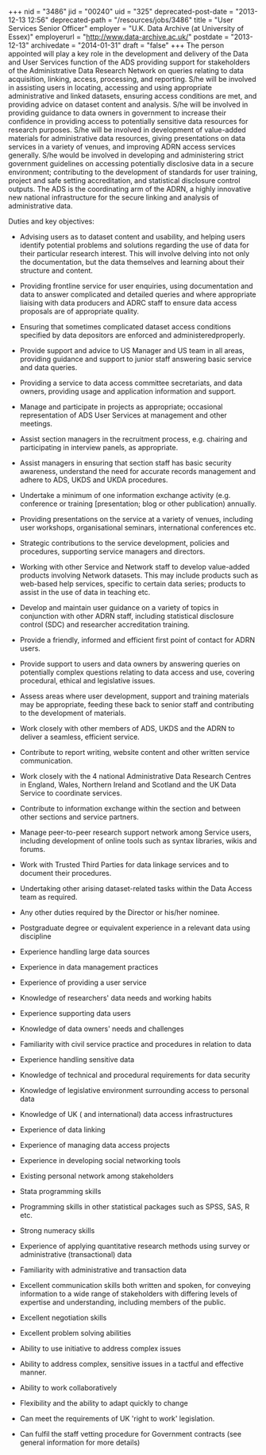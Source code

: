 +++
nid = "3486"
jid = "00240"
uid = "325"
deprecated-post-date = "2013-12-13 12:56"
deprecated-path = "/resources/jobs/3486"
title = "User Services Senior Officer"
employer = "U.K. Data Archive (at University of Essex)"
employerurl = "http://www.data-archive.ac.uk/"
postdate = "2013-12-13"
archivedate = "2014-01-31"
draft = "false"
+++
The person appointed will play a key role in the development and
delivery of the Data and User Services function of the ADS providing
support for stakeholders of the Administrative Data Research Network on
queries relating to data acquisition, linking, access, processing, and
reporting. S/he will be involved in assisting users in locating,
accessing and using appropriate administrative and linked datasets,
ensuring access conditions are met, and providing advice on dataset
content and analysis. S/he will be involved in providing guidance to
data owners in government to increase their confidence in providing
access to potentially sensitive data resources for research purposes.
S/he will be involved in development of value-added materials for
administrative data resources, giving presentations on data services in
a variety of venues, and improving ADRN access services generally. S/he
would be involved in developing and administering strict government
guidelines on accessing potentially disclosive data in a secure
environment; contributing to the development of standards for user
training, project and safe setting accreditation, and statistical
disclosure control outputs. The ADS is the coordinating arm of the ADRN,
a highly innovative new national infrastructure for the secure linking
and analysis of administrative data.

Duties and key objectives:

-   Advising users as to dataset content and usability, and helping
    users identify potential problems and solutions regarding the use of
    data for their particular research interest. This will involve
    delving into not only the documentation, but the data themselves and
    learning about their structure and content.
-   Providing frontline service for user enquiries, using documentation
    and data to answer complicated and detailed queries and where
    appropriate liaising with data producers and ADRC staff to ensure
    data access proposals are of appropriate quality.
-   Ensuring that sometimes complicated dataset access conditions
    specified by data depositors are enforced and administeredproperly.
-   Provide support and advice to US Manager and US team in all areas,
    providing guidance and support to junior staff answering basic
    service and data queries.
-   Providing a service to data access committee secretariats, and data
    owners, providing usage and application information and support.
-   Manage and participate in projects as appropriate; occasional
    representation of ADS User Services at management and other
    meetings.
-   Assist section managers in the recruitment process, e.g. chairing
    and participating in interview panels, as appropriate.
-   Assist managers in ensuring that section staff has basic security
    awareness, understand the need for accurate records management and
    adhere to ADS, UKDS and UKDA procedures.
-   Undertake a minimum of one information exchange activity (e.g.
    conference or training [presentation; blog or other publication)
    annually.
-   Providing presentations on the service at a variety of venues,
    including user workshops, organisational seminars, international
    conferences etc.
-   Strategic contributions to the service development, policies and
    procedures, supporting service managers and directors.
-   Working with other Service and Network staff to develop value-added
    products involving Network datasets. This may include products such
    as web-based help services, specific to certain data series;
    products to assist in the use of data in teaching etc.
-   Develop and maintain user guidance on a variety of topics in
    conjunction with other ADRN staff, including statistical disclosure
    control (SDC) and researcher accreditation training.
-   Provide a friendly, informed and efficient first point of contact
    for ADRN users.
-   Provide support to users and data owners by answering queries on
    potentially complex questions relating to data access and use,
    covering procedural, ethical and legislative issues.
-   Assess areas where user development, support and training materials
    may be appropriate, feeding these back to senior staff and
    contributing to the development of materials.
-   Work closely with other members of ADS, UKDS and the ADRN to deliver
    a seamless, efficient service.
-   Contribute to report writing, website content and other written
    service communication.
-   Work closely with the 4 national Administrative Data Research
    Centres in England, Wales, Northern Ireland and Scotland and the UK
    Data Service to coordinate services.
-   Contribute to information exchange within the section and between
    other sections and service partners.
-   Manage peer-to-peer research support network among Service users,
    including development of online tools such as syntax libraries,
    wikis and forums.
-   Work with Trusted Third Parties for data linkage services and to
    document their procedures.
-   Undertaking other arising dataset-related tasks within the Data
    Access team as required.
-   Any other duties required by the Director or his/her nominee.
  
-   Postgraduate degree or equivalent experience in a relevant data
    using discipline
-   Experience handling large data sources
-   Experience in data management practices
-   Experience of providing a user service
-   Knowledge of researchers' data needs and working habits
-   Experience supporting data users
-   Knowledge of data owners' needs and challenges
-   Familiarity with civil service practice and procedures in relation
    to data
-   Experience handling sensitive data
-   Knowledge of technical and procedural requirements for data security
-   Knowledge of legislative environment surrounding access to personal
    data
-   Knowledge of UK ( and international) data access infrastructures
-   Experience of data linking
-   Experience of managing data access projects
-   Experience in developing social networking tools
-   Existing personal network among stakeholders
-   Stata programming skills
-   Programming skills in other statistical packages such as SPSS, SAS,
    R etc.
-   Strong numeracy skills
-   Experience of applying quantitative research methods using survey or
    administrative (transactional) data
-   Familiarity with administrative and transaction data
-   Excellent communication skills both written and spoken, for
    conveying information to a wide range of stakeholders with differing
    levels of expertise and understanding, including members of the
    public.
-   Excellent negotiation skills
-   Excellent problem solving abilities
-   Ability to use initiative to address complex issues
-   Ability to address complex, sensitive issues in a tactful and
    effective manner.
-   Ability to work collaboratively
-   Flexibility and the ability to adapt quickly to change
-   Can meet the requirements of UK 'right to work' legislation.
-   Can fulfil the staff vetting procedure for Government contracts (see
    general information for more details)
